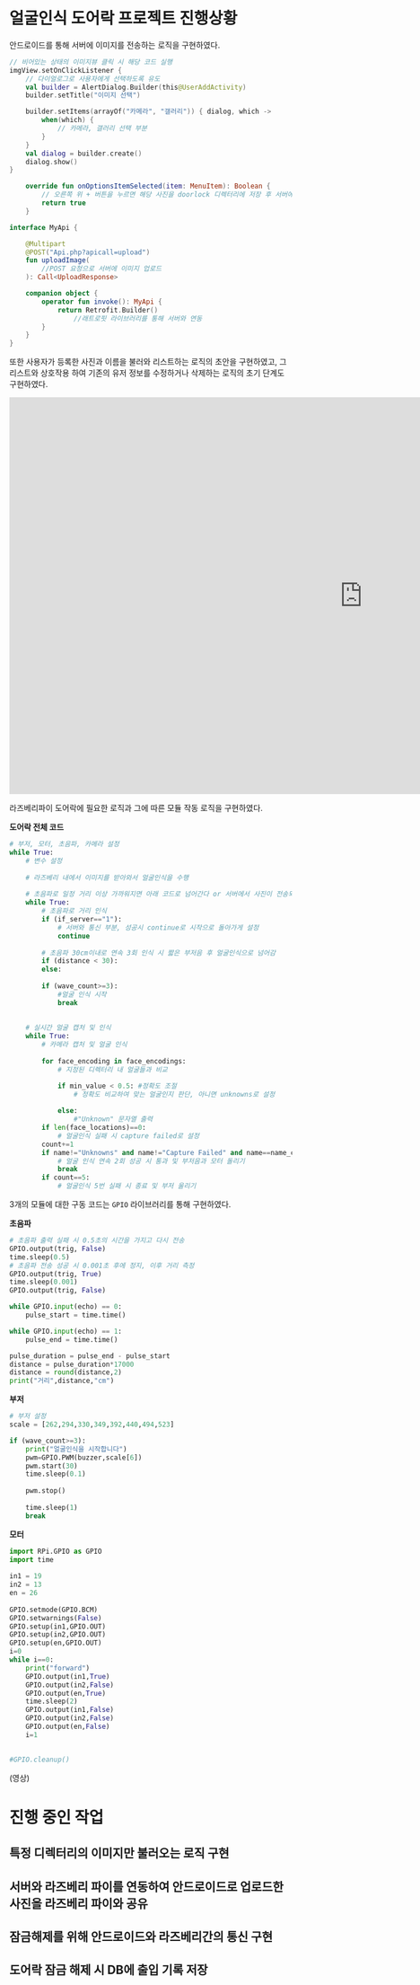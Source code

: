 # 얼굴인식 도어락 프로젝트 진행상황
안드로이드를 통해 서버에 이미지를 전송하는 로직을 구현하였다.

```kotlin
// 비어있는 상태의 이미지뷰 클릭 시 해당 코드 실행
imgView.setOnClickListener {
    // 다이얼로그로 사용자에게 선택하도록 유도
    val builder = AlertDialog.Builder(this@UserAddActivity)
    builder.setTitle("이미지 선택")

    builder.setItems(arrayOf("카메라", "갤러리")) { dialog, which ->
        when(which) {
            // 카메라, 갤러리 선택 부분
        }
    }
    val dialog = builder.create()
    dialog.show()
}
```

```kotlin
    override fun onOptionsItemSelected(item: MenuItem): Boolean {
        // 오른쪽 위 + 버튼을 누르면 해당 사진을 doorlock 디렉터리에 저장 후 서버에 업로드
        return true
    }
```

```kotlin
interface MyApi {

    @Multipart
    @POST("Api.php?apicall=upload")
    fun uploadImage(
        //POST 요청으로 서버에 이미지 업로드
    ): Call<UploadResponse>

    companion object {
        operator fun invoke(): MyApi {
            return Retrofit.Builder()
                //래트로핏 라이브러리를 통해 서버와 연동
        }
    }
}
```

또한 사용자가 등록한 사진과 이름을 불러와 리스트하는 로직의 초안을 구현하였고, 그 리스트와 상호작용 하여 기존의 유저 정보를 수정하거나 삭제하는 로직의 초기 단계도 구현하였다.

<iframe width="1257" height="707" src="https://www.youtube.com/embed/Buyi_5qQEgQ" title="졸업작품 중간 보고 영상 - 안드로이드" frameborder="0" allow="accelerometer; autoplay; clipboard-write; encrypted-media; gyroscope; picture-in-picture; web-share" allowfullscreen></iframe>

라즈베리파이 도어락에 필요한 로직과 그에 따른 모듈 작동 로직을 구현하였다.

**도어락 전체 코드**

```py
# 부저, 모터, 초음파, 카메라 설정
while True:
    # 변수 설정
    
    # 라즈베리 내에서 이미지를 받아와서 얼굴인식을 수행
    
    # 초음파로 일정 거리 이상 가까워지면 아래 코드로 넘어간다 or 서버에서 사진이 전송되면 continue로 다시 처음으로 돌아간다
    while True:
        # 초음파로 거리 인식
        if (if_server=="1"):
            # 서버와 통신 부분, 성공시 continue로 시작으로 돌아가게 설정
            continue
        
        # 초음파 30cm이내로 연속 3회 인식 시 짧은 부저음 후 얼굴인식으로 넘어감
        if (distance < 30):
        else:
    	
        if (wave_count>=3):
            #얼굴 인식 시작
            break
        
    
    # 실시간 얼굴 캡처 및 인식
    while True:
        # 카메라 캡처 및 얼굴 인식
        
        for face_encoding in face_encodings:
            # 지정된 디렉터리 내 얼굴들과 비교

            if min_value < 0.5: #정확도 조절
                # 정확도 비교하여 맞는 얼굴인지 판단, 아니면 unknowns로 설정
                
            else:
                #"Unknown" 문자열 출력
        if len(face_locations)==0:
            # 얼굴인식 실패 시 capture failed로 설정
        count+=1
        if name!="Unknowns" and name!="Capture Failed" and name==name_compare:
            # 얼굴 인식 연속 2회 성공 시 통과 및 부저음과 모터 돌리기
            break
        if count==5:
            # 얼굴인식 5번 실패 시 종료 및 부저 울리기
```

3개의 모듈에 대한 구동 코드는 `GPIO` 라이브러리를 통해 구현하였다. 

**초음파**

```py
# 초음파 출력 실패 시 0.5초의 시간을 가지고 다시 전송
GPIO.output(trig, False)
time.sleep(0.5)
# 초음파 전송 성공 시 0.001초 후에 정지, 이후 거리 측정
GPIO.output(trig, True)
time.sleep(0.001)
GPIO.output(trig, False)

while GPIO.input(echo) == 0:
    pulse_start = time.time()

while GPIO.input(echo) == 1:
    pulse_end = time.time()

pulse_duration = pulse_end - pulse_start
distance = pulse_duration*17000
distance = round(distance,2)
print("거리",distance,"cm")
```

**부저**

```py
# 부저 설정
scale = [262,294,330,349,392,440,494,523]

if (wave_count>=3):
    print("얼굴인식을 시작합니다")
    pwm=GPIO.PWM(buzzer,scale[6])
    pwm.start(30)
    time.sleep(0.1)
    
    pwm.stop()
    
    time.sleep(1)
    break
```

**모터**

```py
import RPi.GPIO as GPIO
import time
 
in1 = 19
in2 = 13
en = 26
 
GPIO.setmode(GPIO.BCM)
GPIO.setwarnings(False)
GPIO.setup(in1,GPIO.OUT)
GPIO.setup(in2,GPIO.OUT)
GPIO.setup(en,GPIO.OUT)
i=0
while i==0:
	print("forward")
	GPIO.output(in1,True)
	GPIO.output(in2,False)
	GPIO.output(en,True)
	time.sleep(2)
	GPIO.output(in1,False)
	GPIO.output(in2,False)
	GPIO.output(en,False)
	i=1
	

#GPIO.cleanup()
```


(영상)

# 진행 중인 작업

## 특정 디렉터리의 이미지만 불러오는 로직 구현

## 서버와 라즈베리 파이를 연동하여 안드로이드로 업로드한 사진을 라즈베리 파이와 공유

## 잠금해제를 위해 안드로이드와 라즈베리간의 통신 구현

## 도어락 잠금 해제 시 DB에 출입 기록 저장